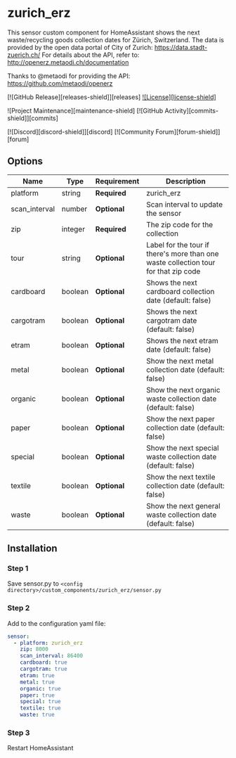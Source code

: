 # zurich_erz

This sensor custom component for HomeAssistant shows the next waste/recycling goods collection dates for Zürich, Switzerland. 
The data is provided by the open data portal of City of Zurich: https://data.stadt-zuerich.ch/
For details about the API, refer to: http://openerz.metaodi.ch/documentation

Thanks to @metaodi for providing the API: https://github.com/metaodi/openerz

[![GitHub Release][releases-shield]][releases]
[![License][license-shield]](LICENSE.md)

![Project Maintenance][maintenance-shield]
[![GitHub Activity][commits-shield]][commits]

[![Discord][discord-shield]][discord]
[![Community Forum][forum-shield]][forum]

## Options

| Name | Type | Requirement | Description
| ---- | ---- | ------- | -----------
| platform | string | **Required** | zurich_erz
| scan_interval | number | **Optional** | Scan interval to update the sensor
| zip | integer | **Required** | The zip code for the collection
| tour | string | **Optional** | Label for the tour if there's more than one waste collection tour for that zip code
| cardboard | boolean | **Optional** | Shows the next cardboard collection date (default: false)
| cargotram | boolean | **Optional** | Shows the next cargotram date (default: false)
| etram | boolean | **Optional** | Shows the next etram date (default: false)
| metal | boolean | **Optional** | Show the next metal collection date (default: false)
| organic | boolean | **Optional** | Show the next organic waste collection date (default: false)
| paper | boolean | **Optional** | Show the next paper collection date (default: false)
| special | boolean | **Optional** | Show the next special waste collection date (default: false)
| textile | boolean | **Optional** | Show the next textile collection date (default: false)
| waste | boolean | **Optional** | Show the next general waste collection date (default: false)


## Installation

### Step 1

Save sensor.py to `<config directory>/custom_components/zurich_erz/sensor.py`

### Step 2

Add to the configuration yaml file:

```yaml
sensor:
  - platform: zurich_erz
    zip: 8000
    scan_interval: 86400
    cardboard: true
    cargotram: true
    etram: true
    metal: true
    organic: true
    paper: true
    special: true
    textile: true
    waste: true
```

### Step 3

Restart HomeAssistant